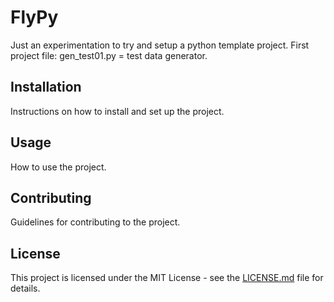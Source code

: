 # FlyPy

Just an experimentation to try and setup a python template project.
First project file: gen_test01.py = test data generator.

## Installation

Instructions on how to install and set up the project.

## Usage

How to use the project.

## Contributing

Guidelines for contributing to the project.

## License

This project is licensed under the MIT License - see the [LICENSE.md](LICENSE.md) file for details.